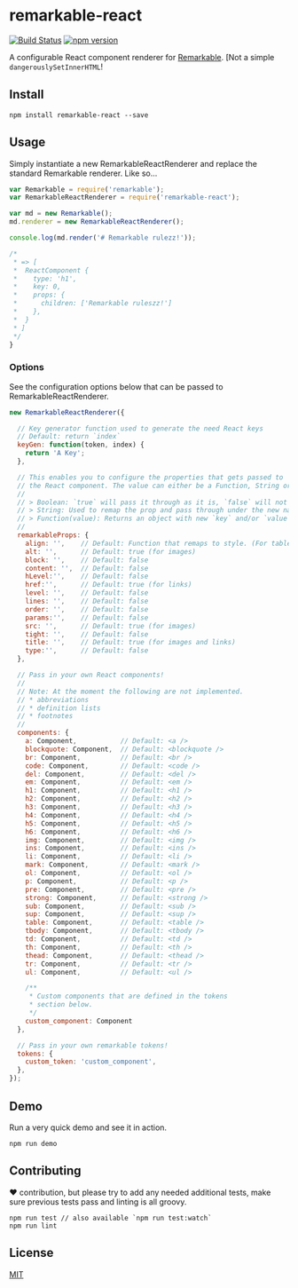 # remarkable-react

[![Build Status](https://travis-ci.org/HHogg/remarkable-react.svg?branch=master)](https://travis-ci.org/HHogg/remarkable-react)
[![npm version](https://badge.fury.io/js/remarkable-react.svg)](https://badge.fury.io/js/remarkable-react)

A configurable React component renderer for [Remarkable](https://github.com/jonschlinkert/remarkable). [Not a simple `dangerouslySetInnerHTML`!


## Install

```
npm install remarkable-react --save
```


## Usage

Simply instantiate a new RemarkableReactRenderer and replace the standard Remarkable renderer. Like so...

```js
var Remarkable = require('remarkable');
var RemarkableReactRenderer = require('remarkable-react');

var md = new Remarkable();
md.renderer = new RemarkableReactRenderer();

console.log(md.render('# Remarkable rulezz!'));

/*
 * => [
 *  ReactComponent {
 *    type: 'h1',
 *    key: 0,
 *    props: {
 *      children: ['Remarkable ruleszz!']
 *    },
 *  }
 * ]
 */
}
```

### Options

See the configuration options below that can be passed to RemarkableReactRenderer.

```js
new RemarkableReactRenderer({

  // Key generator function used to generate the need React keys
  // Default: return `index`
  keyGen: function(token, index) {
    return 'A Key';
  },

  // This enables you to configure the properties that gets passed to
  // the React component. The value can either be a Function, String or Boolean.
  //
  // > Boolean: `true` will pass it through as it is, `false` will not pass it.
  // > String: Used to remap the prop and pass through under the new name.
  // > Function(value): Returns an object with new `key` and/or `value`.
  //
  remarkableProps: {
    align: '',    // Default: Function that remaps to style. (For tables)
    alt: '',      // Default: true (for images)
    block: '',    // Default: false
    content: '',  // Default: false
    hLevel:'',    // Default: false
    href:'',      // Default: true (for links)
    level: '',    // Default: false
    lines: '',    // Default: false
    order: '',    // Default: false
    params:'',    // Default: false
    src: '',      // Default: true (for images)
    tight: '',    // Default: false
    title: '',    // Default: true (for images and links)
    type:'',      // Default: false
  },

  // Pass in your own React components!
  //
  // Note: At the moment the following are not implemented.
  // * abbreviations
  // * definition lists
  // * footnotes
  //
  components: {
    a: Component,           // Default: <a />
    blockquote: Component,  // Default: <blockquote />
    br: Component,          // Default: <br />
    code: Component,        // Default: <code />
    del: Component,         // Default: <del />
    em: Component,          // Default: <em />
    h1: Component,          // Default: <h1 />
    h2: Component,          // Default: <h2 />
    h3: Component,          // Default: <h3 />
    h4: Component,          // Default: <h4 />
    h5: Component,          // Default: <h5 />
    h6: Component,          // Default: <h6 />
    img: Component,         // Default: <img />
    ins: Component,         // Default: <ins />
    li: Component,          // Default: <li />
    mark: Component,        // Default: <mark />
    ol: Component,          // Default: <ol />
    p: Component,           // Default: <p />
    pre: Component,         // Default: <pre />
    strong: Component,      // Default: <strong />
    sub: Component,         // Default: <sub />
    sup: Component,         // Default: <sup />
    table: Component,       // Default: <table />
    tbody: Component,       // Default: <tbody />
    td: Component,          // Default: <td />
    th: Component,          // Default: <th />
    thead: Component,       // Default: <thead />
    tr: Component,          // Default: <tr />
    ul: Component,          // Default: <ul />

    /**
     * Custom components that are defined in the tokens
     * section below.
     */
    custom_component: Component
  },

  // Pass in your own remarkable tokens!
  tokens: {
    custom_token: 'custom_component',
  },
});
```


## Demo

Run a very quick demo and see it in action.
```
npm run demo
```

## Contributing

:heart: contribution, but please try to add any needed additional tests, make sure previous tests pass and linting is all groovy.

```
npm run test // also available `npm run test:watch`
npm run lint
```

## License

[MIT]('./LICENSE')
